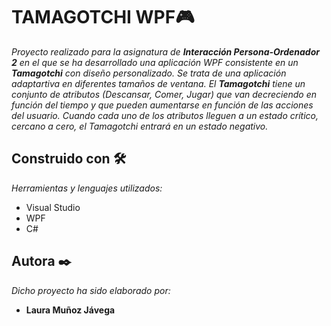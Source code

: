# TAMAGOTCHI WPF🎮

_Proyecto realizado para la asignatura de **Interacción Persona-Ordenador 2** en el que se ha desarrollado una aplicación WPF consistente en un **Tamagotchi** con diseño
personalizado. Se trata de una aplicación adaptartiva en diferentes tamaños de ventana. 
El **Tamagotchi** tiene un conjunto de atributos (Descansar, Comer, Jugar) que van decreciendo en función del tiempo y que pueden aumentarse en función de las acciones del usuario. Cuando cada uno de los atributos lleguen a un estado crítico, cercano a cero, el Tamagotchi entrará en un estado negativo._

## Construido con 🛠️

_Herramientas y lenguajes utilizados:_

* Visual Studio 
* WPF
* C#

## Autora ✒️

_Dicho proyecto ha sido elaborado por:_
* **Laura Muñoz Jávega**


